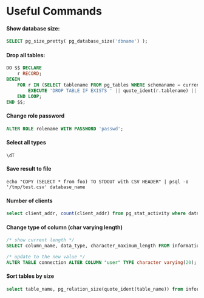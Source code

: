 # Useful Commands

#### Show database size:

```SQL
SELECT pg_size_pretty( pg_database_size('dbname') );
```

#### Drop all tables:

```SQL
DO $$ DECLARE
    r RECORD;
BEGIN
    FOR r IN (SELECT tablename FROM pg_tables WHERE schemaname = current_schema()) LOOP
        EXECUTE 'DROP TABLE IF EXISTS ' || quote_ident(r.tablename) || ' CASCADE';
    END LOOP;
END $$;
```

#### Change role password

```SQL
ALTER ROLE rolename WITH PASSWORD 'passwd';
```

#### Select all types

```
\dT
```

#### Save result to file

```shell
echo "COPY (SELECT * from foo) TO STDOUT with CSV HEADER" | psql -o '/tmp/test.csv' database_name
```

#### Number of clients

```SQL
select client_addr, count(client_addr) from pg_stat_activity where datname = 'database' group by client_addr;
```

#### Change type of column (char varying length)

```SQL
/* show current length */
SELECT column_name, data_type, character_maximum_length FROM information_schema.columns WHERE table_name = 'connection' ORDER BY column_name;

/* update to the new value */
ALTER TABLE connection ALTER COLUMN "user" TYPE character varying(20);
```

#### Sort tables by size

```SQL
select table_name, pg_relation_size(quote_ident(table_name)) from information_schema.tables where table_schema = 'public' order by 2 desc;
```